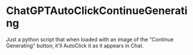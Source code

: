 # ChatGPTAutoClickContinueGenerating
Just a python script that when loaded with an image of the "Continue Generating" button; it'll AutoClick it as it appears in Chat.
